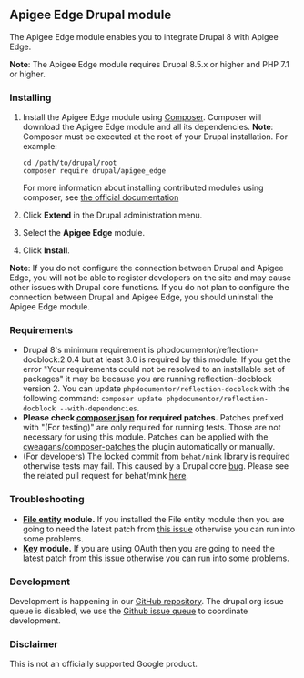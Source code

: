 Apigee Edge Drupal module
---

The Apigee Edge module enables you to integrate Drupal 8 with Apigee Edge.

**Note**: The Apigee Edge module requires Drupal 8.5.x or higher and PHP 7.1 or higher.

### Installing

1. Install the Apigee Edge module using [Composer](https://getcomposer.org/).
  Composer will download the Apigee Edge module and all its dependencies.
  **Note**: Composer must be executed at the root of your Drupal installation.
  For example:
   ```
   cd /path/to/drupal/root
   composer require drupal/apigee_edge
   ```

    For more information about installing contributed modules using composer, see [the official documentation](https://www.drupal.org/docs/develop/using-composer/using-composer-to-manage-drupal-site-dependencies#managing-contributed)
1. Click **Extend** in the Drupal administration menu.
1. Select the **Apigee Edge** module.
1. Click **Install**.

**Note**: If you do not configure the connection between Drupal and Apigee Edge, you will not be able to register developers on the site and may cause other issues with Drupal core functions. If you do not plan to configure the connection between Drupal and Apigee Edge, you should uninstall the Apigee Edge module.

### Requirements

* Drupal 8's minimum requirement is phpdocumentor/reflection-docblock:2.0.4 but at least 3.0 is required by this module. If you get the error  "Your requirements could not be resolved to an installable set of packages" it may be because you are running reflection-docblock version 2. You can update `phpdocumentor/reflection-docblock` with the following command: `composer update phpdocumentor/reflection-docblock --with-dependencies`.
* **Please check [composer.json](https://github.com/apigee/apigee-edge-drupal/blob/8.x-1.x/composer.json) for required patches.** Patches prefixed with "(For testing)" are only required for running tests. Those are not necessary for using this module. Patches can be applied with the [cweagans/composer-patches](https://packagist.org/packages/cweagans/composer-patches) the plugin automatically or manually.
* (For developers) The locked commit from `behat/mink` library is required otherwise tests may fail. This caused by a Drupal core [bug](https://www.drupal.org/project/drupal/issues/2956279). Please see the related pull request for behat/mink [here](https://github.com/minkphp/Mink/pull/760).

### Troubleshooting

* **[File entity](https://www.drupal.org/project/file_entity) module.** If you installed the File entity module then you are going to need the latest patch from [this issue](https://www.drupal.org/project/file_entity/issues/2977747) otherwise you can run into some problems.
* **[Key](https://www.drupal.org/project/key) module.** If you are using OAuth then you are going to need the latest patch from [this issue](https://www.drupal.org/project/key/issues/2982124) otherwise you can run into some problems.

### Development

Development is happening in our [GitHub repository](https://github.com/apigee/apigee-edge-drupal). The drupal.org issue queue is disabled, we use the [Github issue queue](https://github.com/apigee/apigee-edge-drupal/issues) to coordinate development.

### Disclaimer

This is not an officially supported Google product.
